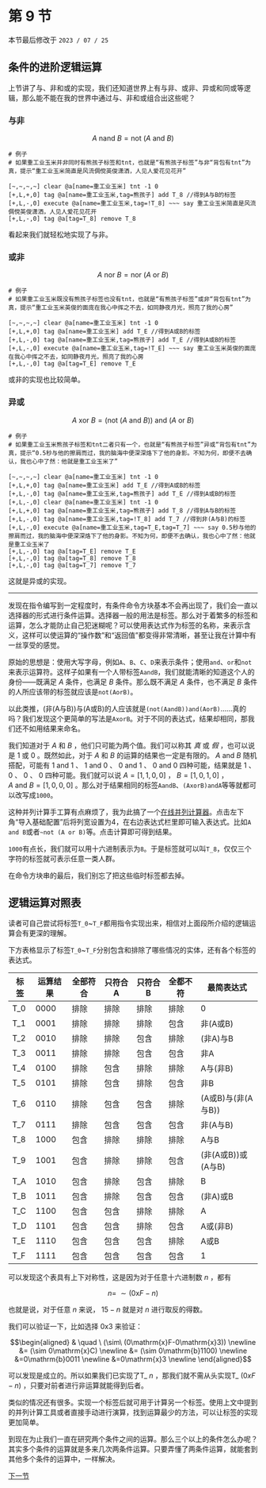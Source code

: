 # 第 9 节

本节最后修改于 `2023 / 07 / 25`

## 条件的进阶逻辑运算

上节讲了与、非和或的实现，我们还知道世界上有与非、或非、异或和同或等逻辑，那么能不能在我的世界中通过与、非和或组合出这些呢？

### 与非

$$A \ \mathrm{nand} \ B=\mathrm{not}\ (A\ \mathrm{and}\ B)$$

```text
# 例子
# 如果重工业玉米并非同时有熊孩子标签和tnt，也就是“有熊孩子标签”与非“背包有tnt”为真，提示“重工业玉米简直是风流倜傥英俊潇洒，人见人爱花见花开”

[~,~,~,~] clear @a[name=重工业玉米] tnt -1 0
[+,L,+,0] tag @a[name=重工业玉米,tag=熊孩子] add T_8 //得到A与B的标签
[+,L,-,0] execute @a[name=重工业玉米,tag=!T_8] ~~~ say 重工业玉米简直是风流倜傥英俊潇洒，人见人爱花见花开
[+,L,-,0] tag @a[tag=T_8] remove T_8
```

看起来我们就轻松地实现了与非。

### 或非

$$A\ \mathrm{nor}\ B=\mathrm{nor}\ (A\ \mathrm{or}\ B)$$

```text
# 例子
# 如果重工业玉米既没有熊孩子标签也没有tnt，也就是“有熊孩子标签”或非“背包有tnt”为真，提示“重工业玉米英俊的面庞在我心中挥之不去，如同静夜月光，照亮了我的心房”

[~,~,~,~] clear @a[name=重工业玉米] tnt -1 0
[+,L,+,0] tag @a[name=重工业玉米] add T_E //得到A或B的标签
[+,L,-,0] tag @a[name=重工业玉米,tag=熊孩子] add T_E //得到A或B的标签
[+,L,-,0] execute @a[name=重工业玉米,tag=!T_E] ~~~ say 重工业玉米英俊的面庞在我心中挥之不去，如同静夜月光，照亮了我的心房
[+,L,-,0] tag @a[tag=T_E] remove T_E
```

或非的实现也比较简单。

### 异或

$$
A \ \mathrm{xor} \ B =(\mathrm{not}\ (A\ \mathrm{and}\ B))\ \mathrm{and}\ (A\ \mathrm{or}\ B)
$$

```text
# 例子
# 如果重工业玉米熊孩子标签和tnt二者只有一个，也就是“有熊孩子标签”异或“背包有tnt”为真，提示“0.5秒与他的擦肩而过，我的脑海中便深深烙下了他的身影。不知为何，即便不去确认，我也心中了然：他就是重工业玉米了”

[~,~,~,~] clear @a[name=重工业玉米] tnt -1 0
[+,L,+,0] tag @a[name=重工业玉米] add T_E //得到A或B的标签
[+,L,-,0] tag @a[name=重工业玉米,tag=熊孩子] add T_E //得到A或B的标签
[+,L,-,0] clear @a[name=重工业玉米] tnt -1 0
[+,L,+,0] tag @a[name=重工业玉米,tag=熊孩子] add T_8 //得到A与B的标签
[+,L,-,0] tag @a[name=重工业玉米,tag=!T_8] add T_7 //得到非(A与B)的标签
[+,L,-,0] execute @a[name=重工业玉米,tag=T_E,tag=T_7] ~~~ say 0.5秒与他的擦肩而过，我的脑海中便深深烙下了他的身影。不知为何，即便不去确认，我也心中了然：他就是重工业玉米了
[+,L,-,0] tag @a[tag=T_E] remove T_E
[+,L,-,0] tag @a[tag=T_8] remove T_8
[+,L,-,0] tag @a[tag=T_7] remove T_7
```

这就是异或的实现。

---

发现在指令编写到一定程度时，有条件命令方块基本不会再出现了，我们会一直以选择器的形式进行条件运算。选择器一般的用法是标签。那么对于着繁多的标签和运算，怎么才能防止自己犯迷糊呢？可以使用表达式作为标签的名称，来表示含义，这样可以使运算的“操作数”和“返回值”都变得非常清晰，甚至让我在计算中有一丝享受的感觉。

原始的思想是：使用大写字母，例如`A`、`B`、`C`、`D`来表示条件；使用`and`、`or`和`not`来表示运算符。这样子如果有一个人带标签`AandB`，我们就能清晰的知道这个人的身份——既满足 $A$ 条件，也满足 $B$ 条件。那么既不满足 $A$ 条件，也不满足 $B$ 条件的人所应该带的标签就应该是`not(AorB)`。

以此类推，(非(A与B))与(A或B)的人应该就是`(not(AandB))and(AorB)`……真的吗？我们发现这个更简单的写法是`AxorB`。对于不同的表达式，结果却相同，那我们还不如用结果来命名。

我们知道对于 $A$ 和 $B$ ，他们只可能为两个值。我们可以称其 $真$ 或 $假$ ，也可以说是 $1$ 或 $0$ 。既然如此，对于 $A$ 和 $B$ 的运算的结果也一定是有限的。 $A\ \mathrm{and}\ B$ 随机搭配，可能有 $1\ \mathrm{and}\ 1$ 、 $1\ \mathrm{and}\ 0$ 、 $0\ \mathrm{and}\ 1$ 、 $0\ \mathrm{and}\ 0$ 四种可能，结果就是 $1$ 、 $0$ 、 $0$ 、 $0$ 四种可能。我们就可以说 $A=[1,1,0,0]$ ， $B=[1,0,1,0]$ ， $A\ \mathrm{and}\ B=[1,0,0,0]$ 。那么对于结果相同的标签`AandB`、`(AxorB)andA`等等就都可以改写成`1000`。

这种并列计算手工算有点麻烦了，我为此搞了一个[在线并列计算器](https://simple-and-crude.github.io/setcalc/)。点击左下角“导入基础配置”后将列宽设置为4，在右边表达式栏里即可输入表达式。比如`A and B`或者`~not (A or B)`等。点击计算即可得到结果。

`1000`有点长，我们就可以用十六进制表示为`8`。于是标签就可以叫`T_8`，仅仅三个字符的标签就可表示任意一类人群。

在命令方块串的最后，我们别忘了把这些临时标签都去掉。

## 逻辑运算对照表

读者可自己尝试将标签`T_0`~`T_F`都用指令实现出来，相信对上面段所介绍的逻辑运算会有更深的理解。

下方表格显示了标签`T_0`~`T_F`分别包含和排除了哪些情况的实体，还有各个标签的表达式。

|标签|运算结果|全部符合|只符合 A|只符合 B|全都不符|最简表达式
|-|-|-|-|-|-|-|
|T_0|0000|排除|排除|排除|排除|0
|T_1|0001|排除|排除|排除|包含|非(A或B)
|T_2|0010|排除|排除|包含|排除|(非A)与B
|T_3|0011|排除|排除|包含|包含|非A
|T_4|0100|排除|包含|排除|排除|A与(非B)
|T_5|0101|排除|包含|排除|包含|非B
|T_6|0110|排除|包含|包含|排除|(A或B)与(非(A与B))
|T_7|0111|排除|包含|包含|包含|非(A与B)
|T_8|1000|包含|排除|排除|排除|A与B
|T_9|1001|包含|排除|排除|包含|(非(A或B))或(A与B)
|T_A|1010|包含|排除|包含|排除|B
|T_B|1011|包含|排除|包含|包含|(非A)或B
|T_C|1100|包含|包含|排除|排除|A
|T_D|1101|包含|包含|排除|包含|A或(非B)
|T_E|1110|包含|包含|包含|排除|A或B
|T_F|1111|包含|包含|包含|包含|1

可以发现这个表具有上下对称性，这是因为对于任意十六进制数 $n$ ，都有

$$n =\ \sim (0\mathrm{x}F - n)$$

也就是说，对于任意 $n$ 来说， $15-n$ 就是对 $n$ 进行取反的得数。

我们可以验证一下，比如选择 $0\mathrm{x}3$ 来验证：

$$\begin{aligned} & \quad \ (\sim\ (0\mathrm{x}F-0\mathrm{x}3)) \newline &= (\sim 0\mathrm{x}C) \newline &= (\sim 0\mathrm{b}1100) \newline &=0\mathrm{b}0011 \newline &=0\mathrm{x}3 \newline \end{aligned}$$

可以发现是成立的。所以如果我们已实现了T\_ $n$ ，那我们就不需从头实现T_ $(0xF - n)$ ，只要对前者进行非运算就能得到后者。

类似的情况还有很多。实现一个标签后就可用于计算另一个标签。使用上文中提到的并列计算工具或者直接手动进行演算，找到运算最少的方法，可以让标签的实现更加简单。

到现在为止我们一直在研究两个条件之间的运算。那么三个以上的条件怎么办呢？其实多个条件的运算就是多来几次两条件运算。只要弄懂了两条件运算，就能套到其他多个条件的运算中，一样解决。

[下一节](10.md)
